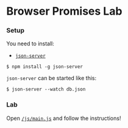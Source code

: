 
# Browser Promises Lab

### Setup

You need to install:

- [`json-server`](https://github.com/typicode/json-server)

```
$ npm install -g json-server
```

`json-server` can be started like this:

```
$ json-server --watch db.json
```

### Lab

Open [`/js/main.js`](js/main.js) and follow the instructions!
